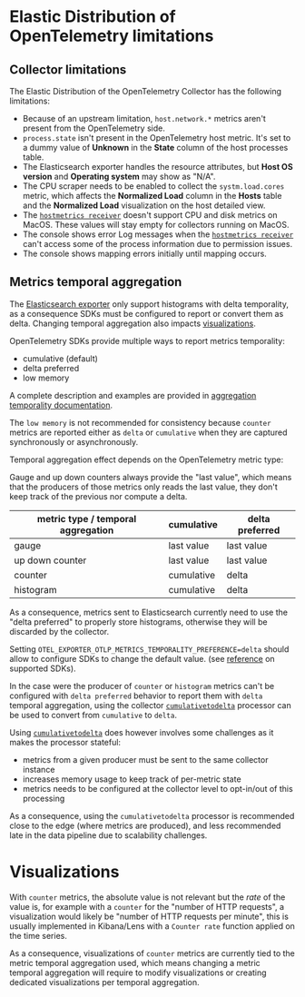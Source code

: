# Elastic Distribution of OpenTelemetry limitations

## Collector limitations

The Elastic Distribution of the OpenTelemetry Collector has the following limitations:

- Because of an upstream limitation, `host.network.*` metrics aren't present from the OpenTelemetry side.
- `process.state` isn't present in the OpenTelemetry host metric. It's set to a dummy value of **Unknown** in the **State** column of the host processes table.
- The Elasticsearch exporter handles the resource attributes, but **Host OS version** and **Operating system** may show as "N/A".
- The CPU scraper needs to be enabled to collect the `systm.load.cores` metric, which affects the **Normalized Load** column in the **Hosts** table and the **Normalized Load** visualization on the host detailed view.
- The [`hostmetrics receiver`](https://github.com/open-telemetry/opentelemetry-collector-contrib/tree/main/receiver/hostmetricsreceiver) doesn't support CPU and disk metrics on MacOS. These values will stay empty for collectors running on MacOS.
- The console shows error Log messages when the [`hostmetrics receiver`](https://github.com/open-telemetry/opentelemetry-collector-contrib/tree/main/receiver/hostmetricsreceiver) can't access some of the process information due to permission issues.
- The console shows mapping errors initially until mapping occurs.

## Metrics temporal aggregation

The [Elasticsearch exporter](https://github.com/open-telemetry/opentelemetry-collector-contrib/blob/main/exporter/elasticsearchexporter) only support histograms with delta temporality,
as a consequence SDKs must be configured to report or convert them as delta.
Changing temporal aggregation also impacts [visualizations](#visualizations).

OpenTelemetry SDKs provide multiple ways to report metrics temporality:
- cumulative (default)
- delta preferred
- low memory

A complete description and examples are provided in [aggregation temporality documentation](https://opentelemetry.io/docs/specs/otel/metrics/supplementary-guidelines/#aggregation-temporality).

The `low memory` is not recommended for consistency because `counter` metrics are reported either as `delta` or
`cumulative` when they are captured synchronously or asynchronously.

Temporal aggregation effect depends on the OpenTelemetry metric type:

Gauge and up down counters always provide the "last value", which means that the producers of those metrics only reads
the last value, they don't keep track of the previous nor compute a delta.

| metric type / temporal aggregation | cumulative | delta preferred |
|------------------------------------|------------|-----------------|
| gauge                              | last value | last value      |
| up down counter                    | last value | last value      |
| counter                            | cumulative | delta           |
| histogram                          | cumulative | delta           |


As a consequence, metrics sent to Elasticsearch currently need to use the "delta preferred" to properly store histograms,
otherwise they will be discarded by the collector.

Setting `OTEL_EXPORTER_OTLP_METRICS_TEMPORALITY_PREFERENCE=delta` should allow to configure SDKs to change the default value.
(see [reference](https://github.com/open-telemetry/opentelemetry-specification/blob/main/spec-compliance-matrix.md#environment-variables) on supported SDKs).

In the case were the producer of `counter` or `histogram` metrics can't be configured with `delta preferred` behavior to report them with `delta`
temporal aggregation, using the collector [`cumulativetodelta`](https://github.com/open-telemetry/opentelemetry-collector-contrib/blob/main/processor/cumulativetodeltaprocessor)
processor can be used to convert from `cumulative` to `delta`.

Using [`cumulativetodelta`](https://github.com/open-telemetry/opentelemetry-collector-contrib/blob/main/processor/cumulativetodeltaprocessor)
does however involves some challenges as it makes the processor stateful:

- metrics from a given producer must be sent to the same collector instance
- increases memory usage to keep track of per-metric state
- metrics needs to be configured at the collector level to opt-in/out of this processing

As a consequence, using the `cumulativetodelta` processor is recommended close to the edge (where metrics are produced),
and less recommended late in the data pipeline due to scalability challenges.

# Visualizations

With `counter` metrics, the absolute value is not relevant but the _rate_ of the value is, for example with a `counter`
for the "number of HTTP requests", a visualization would likely be "number of HTTP requests per minute", this is usually
implemented in Kibana/Lens with a `Counter rate` function applied on the time series.

As a consequence, visualizations of `counter` metrics are currently tied to the metric temporal aggregation used, which
means changing a metric temporal aggregation will require to modify visualizations or creating dedicated visualizations
per temporal aggregation.